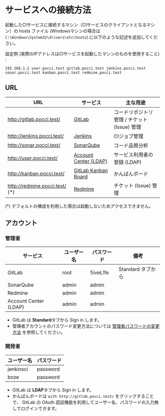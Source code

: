 サービスへの接続方法
====================

起動したCIサービスに接続するマシン（CIサービスのクライアントとなるマシン）の
hosts ファイル (Windowsマシンの場合は `C:\Windows\System32\drivers\etc\hosts`)
に以下のような記述を追加してください。

設定例 (実際のIPアドレスはCIサービスを起動したマシンのものを使用すること) :

```
192.168.1.2 user.pocci.test gitlab.pocci.test jenkins.pocci.test sonar.pocci.test kanban.pocci.test redmine.pocci.test
```


URL
---

URL                             | サービス                                                | 主な用途
------------------------------- | ------------------------------------------------------- | ---------------------------------------------
http://gitlab.pocci.test/       | [GitLab](https://gitlab.com/)                           | コードリポジトリ管理 / チケット (Issue) 管理
http://jenkins.pocci.test/      | [Jenkins](https://jenkins-ci.org/)                      | CIジョブ管理
http://sonar.pocci.test/        | [SonarQube](http://www.sonarqube.org/)                  | コード品質分析
http://user.pocci.test/         | [Account Center (LDAP)](https://github.com/xpfriend/pocci-account-center)    | サービス利用者の登録 (LDAP)
http://kanban.pocci.test/       | [GitLab Kanban Board](http://kanban.leanlabs.io/)       | かんばんボード
http://redmine.pocci.test/ (*)  | [Redmine](http://www.redmine.org/)                      | チケット (Issue) 管理

(*) デフォルトの構成を利用した場合は起動しないためアクセスできません。


アカウント
----------

### 管理者
サービス              | ユーザー名                 | パスワード  | 備考
--------------------- | -------------------------- | ----------- | ------------------
GitLab                | root                       | 5iveL!fe    | Standard タブから
SonarQube             | admin                      | admin       |
Redmine               | admin                      | admin       |
Account Center (LDAP) | admin                      | admin       |

*   GitLab は **Standard**タブから Sign in します。
*   管理者アカウントのパスワード変更方法については
    [管理者パスワードの変更方法](./change-admin-password.ja.md) を参照してください。


### 開発者
ユーザー名 | パスワード
---------- | --------
jenkinsci  | password
boze       | password

*   GitLab は **LDAP**タブから Sign in します。
*   かんばんボードは `with http://gitlab.pocci.test/` をクリックすることで、
    GitLab の OAuth 認証機能を利用してユーザー名、パスワードの入力無しでログインできます。
